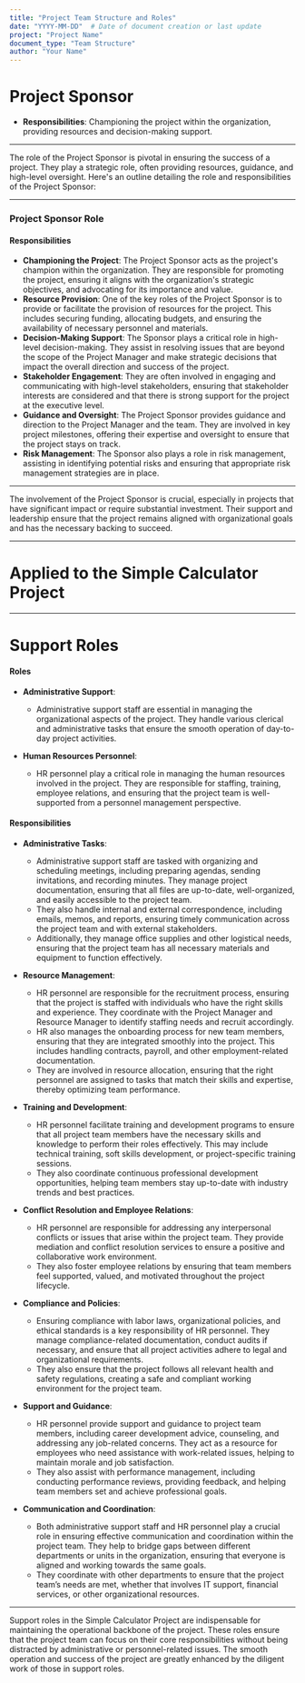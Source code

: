 ```yaml
---
title: "Project Team Structure and Roles"
date: "YYYY-MM-DD"  # Date of document creation or last update
project: "Project Name"
document_type: "Team Structure"
author: "Your Name"
---
```

# Project Sponsor

- **Responsibilities**: Championing the project within the organization, providing resources and decision-making support.

---
The role of the Project Sponsor is pivotal in ensuring the success of a project. They play a strategic role, often providing resources, guidance, and high-level oversight. Here's an outline detailing the role and responsibilities of the Project Sponsor:

---

### Project Sponsor Role

#### Responsibilities
- **Championing the Project**: The Project Sponsor acts as the project's champion within the organization. They are responsible for promoting the project, ensuring it aligns with the organization's strategic objectives, and advocating for its importance and value.
- **Resource Provision**: One of the key roles of the Project Sponsor is to provide or facilitate the provision of resources for the project. This includes securing funding, allocating budgets, and ensuring the availability of necessary personnel and materials.
- **Decision-Making Support**: The Sponsor plays a critical role in high-level decision-making. They assist in resolving issues that are beyond the scope of the Project Manager and make strategic decisions that impact the overall direction and success of the project.
- **Stakeholder Engagement**: They are often involved in engaging and communicating with high-level stakeholders, ensuring that stakeholder interests are considered and that there is strong support for the project at the executive level.
- **Guidance and Oversight**: The Project Sponsor provides guidance and direction to the Project Manager and the team. They are involved in key project milestones, offering their expertise and oversight to ensure that the project stays on track.
- **Risk Management**: The Sponsor also plays a role in risk management, assisting in identifying potential risks and ensuring that appropriate risk management strategies are in place.

---

The involvement of the Project Sponsor is crucial, especially in projects that have significant impact or require substantial investment. Their support and leadership ensure that the project remains aligned with organizational goals and has the necessary backing to succeed.

---
# Applied to the Simple Calculator Project 

---
# Support Roles

#### Roles

- **Administrative Support**:
  - Administrative support staff are essential in managing the organizational aspects of the project. They handle various clerical and administrative tasks that ensure the smooth operation of day-to-day project activities.

- **Human Resources Personnel**:
  - HR personnel play a critical role in managing the human resources involved in the project. They are responsible for staffing, training, employee relations, and ensuring that the project team is well-supported from a personnel management perspective.

#### Responsibilities

- **Administrative Tasks**:
  - Administrative support staff are tasked with organizing and scheduling meetings, including preparing agendas, sending invitations, and recording minutes. They manage project documentation, ensuring that all files are up-to-date, well-organized, and easily accessible to the project team.
  - They also handle internal and external correspondence, including emails, memos, and reports, ensuring timely communication across the project team and with external stakeholders.
  - Additionally, they manage office supplies and other logistical needs, ensuring that the project team has all necessary materials and equipment to function effectively.

- **Resource Management**:
  - HR personnel are responsible for the recruitment process, ensuring that the project is staffed with individuals who have the right skills and experience. They coordinate with the Project Manager and Resource Manager to identify staffing needs and recruit accordingly.
  - HR also manages the onboarding process for new team members, ensuring that they are integrated smoothly into the project. This includes handling contracts, payroll, and other employment-related documentation.
  - They are involved in resource allocation, ensuring that the right personnel are assigned to tasks that match their skills and expertise, thereby optimizing team performance.

- **Training and Development**:
  - HR personnel facilitate training and development programs to ensure that all project team members have the necessary skills and knowledge to perform their roles effectively. This may include technical training, soft skills development, or project-specific training sessions.
  - They also coordinate continuous professional development opportunities, helping team members stay up-to-date with industry trends and best practices.

- **Conflict Resolution and Employee Relations**:
  - HR personnel are responsible for addressing any interpersonal conflicts or issues that arise within the project team. They provide mediation and conflict resolution services to ensure a positive and collaborative work environment.
  - They also foster employee relations by ensuring that team members feel supported, valued, and motivated throughout the project lifecycle.

- **Compliance and Policies**:
  - Ensuring compliance with labor laws, organizational policies, and ethical standards is a key responsibility of HR personnel. They manage compliance-related documentation, conduct audits if necessary, and ensure that all project activities adhere to legal and organizational requirements.
  - They also ensure that the project follows all relevant health and safety regulations, creating a safe and compliant working environment for the project team.

- **Support and Guidance**:
  - HR personnel provide support and guidance to project team members, including career development advice, counseling, and addressing any job-related concerns. They act as a resource for employees who need assistance with work-related issues, helping to maintain morale and job satisfaction.
  - They also assist with performance management, including conducting performance reviews, providing feedback, and helping team members set and achieve professional goals.

- **Communication and Coordination**:
  - Both administrative support staff and HR personnel play a crucial role in ensuring effective communication and coordination within the project team. They help to bridge gaps between different departments or units in the organization, ensuring that everyone is aligned and working towards the same goals.
  - They coordinate with other departments to ensure that the project team’s needs are met, whether that involves IT support, financial services, or other organizational resources.

---

Support roles in the Simple Calculator Project are indispensable for maintaining the operational backbone of the project. These roles ensure that the project team can focus on their core responsibilities without being distracted by administrative or personnel-related issues. The smooth operation and success of the project are greatly enhanced by the diligent work of those in support roles.